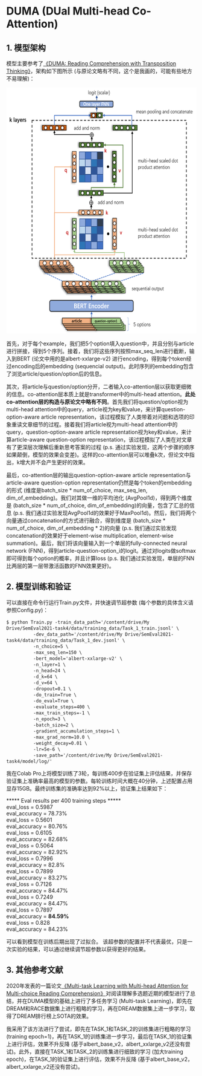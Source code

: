 # DUMA (DUal Multi-head Co-Attention)
## 1. 模型架构
模型主要参考了[《DUMA: Reading Comprehension with Transposition Thinking》](https://arxiv.org/pdf/2001.09415.pdf)，架构如下图所示 (与原论文略有不同，这个是我画的，可能有些地方不易理解)：

<img src="https://github.com/zzshou/RCAM/blob/master/DUMA/model%20architecture.png" width="650" height="650">

首先，对于每个example，我们把5个option填入question中，并且分别与article进行拼接，得到5个序列。接着，我们将这些序列按照max_seq_len进行截断，输入到BERT (论文中用的是albert-xxlarge-v2) 进行encoding，得到每个token经过encoding后的embedding (sequencial output)。此时序列的embedding包含了浏览article/question/option后的信息。

其次，将article与question/option分开，二者输入co-attention层以获取更细微的信息。co-attention层本质上就是transformer中的multi-head attention。**此处co-attention层的构造与原论文中略有不同**。首先我们将question/option视为multi-head attention中的query，article视为key和value，来计算question-option-aware article representation，该过程模拟了人类带着对问题和选项的印象重读文章细节的过程。接着我们将article视为multi-head attention中的query，question-option-aware article representation视为key和value，来计算article-aware question-option representation，该过程模拟了人类在对文章有了更深层次理解后重新思考答案的过程 (p.s. 通过实验发现，这两个步骤的顺序如果颠倒，模型的效果会变差)。这样的co-attention层可以堆叠k次，但论文中指出，k增大并不会产生更好的效果。

最后，co-attention层的输出question-option-aware article representation与article-aware question-option representation仍然是每个token的embedding的形式 (维度是batch_size * num_of_choice, max_seq_len, dim_of_embedding)。我们对其做一维的平均池化 (AvgPool1d)，得到两个维度是 (batch_size * num_of_choice, dim_of_embedding)的向量，包含了汇总的信息 (p.s. 我们通过实验发现AvgPool1d的效果好于MaxPool1d)。然后，我们将两个向量通过concatenation的方式进行融合，得到维度是 (batch_size * num_of_choice, dim_of_embedding * 2)的向量 (p.s. 我们通过实验发现concatenation的效果好于element-wise multiplication, element-wise summation)。最后，我们将该向量输入到一个单层的fully-connected neural network (FNN)，得到article-question-option_i的logit。通过对logits做softmax即可得到每个option的概率，并且计算loss (p.s. 我们通过实验发现，单层的FNN比两层的第一层带激活函数的FNN效果更好)。

## 2. 模型训练和验证
可以直接在命令行运行Train.py文件，并快速调节超参数 (每个参数的具体含义请参照Config.py)：
```
$ python Train.py -train_data_path='/content/drive/My Drive/SemEval2021-task4/data/training_data/Task_1_train.jsonl' \
          -dev_data_path='/content/drive/My Drive/SemEval2021-task4/data/training_data/Task_1_dev.jsonl' \
          -n_choice=5 \
          -max_seq_len=150 \
          -bert_model='albert-xxlarge-v2' \
          -n_layer=1 \
          -n_head=24 \
          -d_k=64 \
          -d_v=64 \
          -dropout=0.1 \
          -do_train=True \  
          -do_eval=True \
          -evaluate_steps=400 \
          -max_train_steps=-1 \
          -n_epoch=3 \
          -batch_size=2 \
          -gradient_accumulation_steps=1 \
          -max_grad_norm=10.0 \
          -weight_decay=0.01 \
          -lr=5e-6 \
          -save_path='/content/drive/My Drive/SemEval2021-task4/model/log/'
```
我在Colab Pro上将模型训练了3轮，每训练400步在验证集上评估结果，并保存验证集上准确率最高的模型的参数。每轮训练时间大概在40分钟，上述配置占用显存15GB。最终训练集的准确率达到92%以上，验证集上结果如下：  

***** Eval results per 400 training steps *****  
eval_loss = 0.5987  
eval_accuracy = 78.73%  
eval_loss = 0.5601  
eval_accuracy = 80.76%  
eval_loss = 0.6105  
eval_accuracy = 82.68%  
eval_loss = 0.5064  
eval_accuracy = 82.92%  
eval_loss = 0.7996  
eval_accuracy = 82.8%  
eval_loss = 0.7899  
eval_accuracy = 83.27%  
eval_loss = 0.7126  
eval_accuracy = 84.47%  
eval_loss = 0.7249  
eval_accuracy = 84.47%  
eval_loss = 0.7897  
eval_accuracy = **84.59%**  
eval_loss = 0.828  
eval_accuracy = 84.23%  

可以看到模型在训练后期出现了过拟合。
该超参数的配置并不代表最优，只是一次实验的结果，可以通过继续调节超参数以获得更好的结果。

## 3. 其他参考文献
2020年发表的一篇论文[《Multi-task Learning with Multi-head Attention for Multi-choice Reading Comprehension》](https://arxiv.org/pdf/2003.04992.pdf)对阅读理解多选题近期的模型进行了总结，并在DUMA模型的基础上进行了多任务学习 (Multi-task Learning)，即先在DREAM和RACE数据集上进行粗略的学习，再在DREAM数据集上进一步学习，取得了DREAM排行榜上SOTA的效果。

我采用了该方法进行了尝试，即先在TASK_1和TASK_2的训练集进行粗略的学习(training epoch=1)，再在TASK_1的训练集进一步学习，最后在TASK_1的验证集上进行评估，效果不升反降 (基于albert_base_v2，albert_xxlarge_v2还没有尝试)。此外，直接在TASK_1和TASK_2的训练集进行细致的学习 (加大training epoch)，在TASK_1的验证集上进行评估，效果不升反降 (基于albert_base_v2，albert_xxlarge_v2还没有尝试)。

